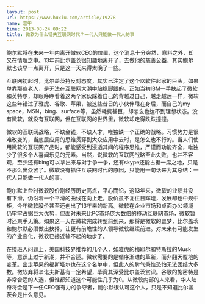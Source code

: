 ```yaml
---
layout: post
url: https://www.huxiu.com/article/19278
name: 葛甲
time: 2013-08-24 09:22
title: 微软为什么错失互联网时代？一代人只能做一代人的事
---
```

鲍尔默将在未来一年内离开微软CEO的位置，这个消息十分突然，意料之外，却又在情理之中。13年前比尔盖茨很知趣地离开了，去做他的慈善公益，其实鲍尔默也该早一点离开，只是这一天来得太晚了一些。

互联网初起时，比尔盖茨持反对态度，其实已注定了这个以软件起家的巨头，如果单靠那些老人，是无法在互联网大潮中站稳脚跟的。正如当初IBM一手扶起了微软和英特尔，却眼睁睁看着这两个家伙踩着自己的背越过自己，越走越远一样，微软这些年错过了雅虎、谷歌、苹果，被这些昔日的小伙伴甩在身后，而自己的my space，MSN，bing、surface等，虽然耗费甚巨，却怎么也达不到理想状态。没有微软，就没有互联网，但在互联网的世界里，微软却走得跌跌撞撞。

微软的互联网战略，不缺金钱，不缺人才，唯独缺一个正确的战略。习惯势力是很难改变的，当底层应用的思维贯穿到大众应用中去时，是怎么也不行的。当人们使用微软的互联网产品时，都能感受到浸透其间的程序思维，严谨而功能齐全，唯独少了很多令人喜闻乐见的元素。当然，说微软的互联网战略至此失败，也并不客观，至少还有bing可以拿出来与对手争一争，还有skype还能占据一席之地，只是不那么出众罢了。微软没有抓住互联网时代的原因，只能用一句话来为其总结：一代人只能做一代人的事。

鲍尔默上台时微软股价刚经历历史高点，平心而论，这13年来，微软的业绩并没有下滑，仍沿着一个平滑的曲线在向上走，股价虽不复往日辉煌，发展却也中规中矩，今年微软股价甚至还创出了13年来的新高。微软在企业市场和桌面办公领域仍牢牢占据巨大优势，但面对未来比PC市场庞大数倍的移动互联网市场，微软暂时还束手无策。如果这一天在微软完成转型前到来，那将是微软的噩梦，比尔盖茨和鲍尔默必须做出抉择，让更有前瞻性的人领导微软继续前进。对未来有可能发生的产业变化，微软已接近输不起的地步了。

在接班人问题上，美国科技界推荐的几个人，如雅虎的梅耶尔和特斯拉的Musk等，意识上过于新潮，并不合适。微软需要的是循序渐进的革新，而非翻天覆地的变革。出走苹果的福斯塔尔也在这个名单中，但此人的脾气秉性恐怕无法团结大多数。微软弃将辛诺夫斯基有一定希望，毕竟其深受比尔盖茨赏识。谷歌的施密特是非常合适的人选，但谁都知道这个可能性几乎为0。从微软内部的人来看，华人陆奇将会是下一任CEO强有力的争夺者，鲍尔默很认可这个人，只是不知道比尔盖茨会是什么意见。

